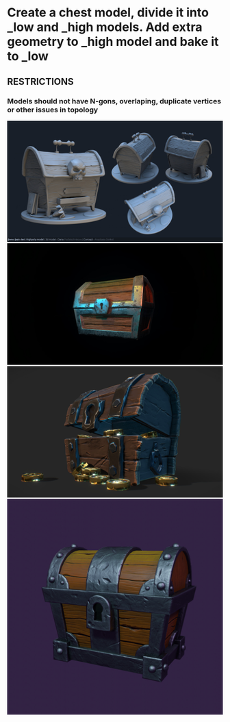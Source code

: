 # Create a chest model, divide it into _low and _high models. Add extra geometry to _high model and bake it to _low
## RESTRICTIONS 
### Models should not have N-gons, overlaping, duplicate vertices or other issues in topology 
![chest](/curriculum/reproduce/chest_box/chest_2.jpg)
![chest_2](/curriculum/reproduce/chest_box/chest_3.jpg)
![chest_3](/curriculum/reproduce/chest_box/chest_4.jpg)
![chest_4](/curriculum/reproduce/chest_box/chest.jpg)
